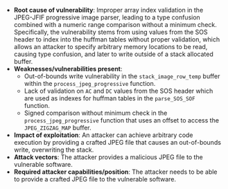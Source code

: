 - **Root cause of vulnerability**: Improper array index validation in the JPEG-JFIF progressive image parser, leading to a type confusion combined with a numeric range comparison without a minimum check. Specifically, the vulnerability stems from using values from the SOS header to index into the huffman tables without proper validation, which allows an attacker to specify arbitrary memory locations to be read, causing type confusion, and later to write outside of a stack allocated buffer.
- **Weaknesses/vulnerabilities present**:
  - Out-of-bounds write vulnerability in the `stack_image_row_temp` buffer within the `process_jpeg_progressive` function.
  - Lack of validation on `AC` and `DC` values from the SOS header which are used as indexes for huffman tables in the `parse_SOS_SOF` function.
  - Signed comparison without minimum check in the `process_jpeg_progressive` function that uses an offset to access the `JPEG_ZIGZAG_MAP` buffer.
- **Impact of exploitation**: An attacker can achieve arbitrary code execution by providing a crafted JPEG file that causes an out-of-bounds write, overwriting the stack.
- **Attack vectors**: The attacker provides a malicious JPEG file to the vulnerable software.
- **Required attacker capabilities/position**: The attacker needs to be able to provide a crafted JPEG file to the vulnerable software.